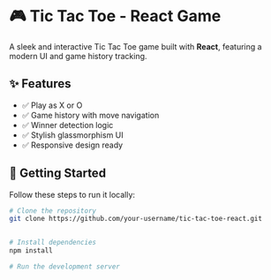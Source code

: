 # 🎮 Tic Tac Toe - React Game

A sleek and interactive Tic Tac Toe game built with **React**, featuring a modern UI and game history tracking.

## ✨ Features

- ✅ Play as X or O
- ✅ Game history with move navigation
- ✅ Winner detection logic
- ✅ Stylish glassmorphism UI
- ✅ Responsive design ready

## 🚀 Getting Started

Follow these steps to run it locally:

```bash
# Clone the repository
git clone https://github.com/your-username/tic-tac-toe-react.git


# Install dependencies
npm install

# Run the development server

```
